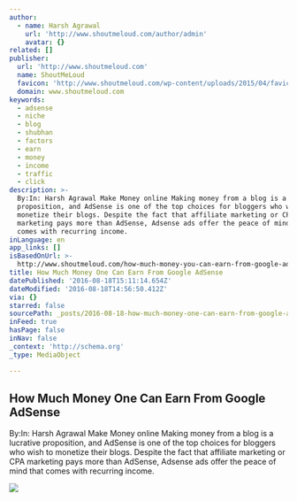 ```yaml
---
author:
  - name: Harsh Agrawal
    url: 'http://www.shoutmeloud.com/author/admin'
    avatar: {}
related: []
publisher:
  url: 'http://www.shoutmeloud.com'
  name: ShoutMeLoud
  favicon: 'http://www.shoutmeloud.com/wp-content/uploads/2015/04/favicon.ico'
  domain: www.shoutmeloud.com
keywords:
  - adsense
  - niche
  - blog
  - shubhan
  - factors
  - earn
  - money
  - income
  - traffic
  - click
description: >-
  By:In: Harsh Agrawal Make Money online Making money from a blog is a lucrative
  proposition, and AdSense is one of the top choices for bloggers who wish to
  monetize their blogs. Despite the fact that affiliate marketing or CPA
  marketing pays more than AdSense, Adsense ads offer the peace of mind that
  comes with recurring income.
inLanguage: en
app_links: []
isBasedOnUrl: >-
  http://www.shoutmeloud.com/how-much-money-you-can-earn-from-google-adsense.html
title: How Much Money One Can Earn From Google AdSense
datePublished: '2016-08-18T15:11:14.654Z'
dateModified: '2016-08-18T14:56:50.412Z'
via: {}
starred: false
sourcePath: _posts/2016-08-18-how-much-money-one-can-earn-from-google-adsense.md
inFeed: true
hasPage: false
inNav: false
_context: 'http://schema.org'
_type: MediaObject

---
```

<article style=""><h1>How Much Money One Can Earn From Google AdSense</h1><p>By:In: Harsh Agrawal Make Money online Making money from a blog is a lucrative proposition, and AdSense is one of the top choices for bloggers who wish to monetize their blogs. Despite the fact that affiliate marketing or CPA marketing pays more than AdSense, Adsense ads offer the peace of mind that comes with recurring income.</p><img src="http://www.shoutmeloud.com/wp-content/uploads/2013/10/Android-AdSense-blog.png" /></article>
